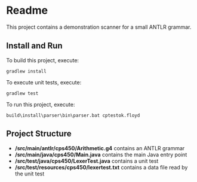 # Readme

This project contains a demonstration scanner for a small ANTLR grammar.

## Install and Run

To build this project, execute:

```
gradlew install
```

To execute unit tests, execute:

```
gradlew test
```

To run this project, execute:

```
build\install\parser\bin\parser.bat cptestok.floyd
```

## Project Structure

* **/src/main/antlr/cps450/Arithmetic.g4** contains an ANTLR grammar
* **/src/main/java/cps450/Main.java** contains the main Java entry point
* **/src/test/java/cps450/LexerTest.java** contains a unit test
* **/src/test/resources/cps450/lexertest.txt** contains a data file read by the unit test

